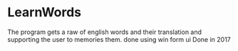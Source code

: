 # LearnWords
The program gets a raw of english words and their translation and supporting the user to memories them. done using win form ui
Done in 2017
